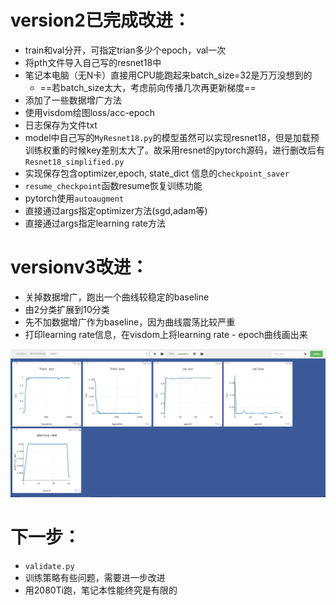 # version2已完成改进：

- train和val分开，可指定trian多少个epoch，val一次
- 将pth文件导入自己写的resnet18中
- 笔记本电脑（无N卡）直接用CPU能跑起来batch_size=32是万万没想到的
  - ==若batch_size太大，考虑前向传播几次再更新梯度==
- 添加了一些数据增广方法
- 使用visdom绘图loss/acc-epoch
- 日志保存为文件txt
- model中自己写的`MyResnet18.py`的模型虽然可以实现resnet18，但是加载预训练权重的时候key差别太大了。故采用resnet的pytorch源码，进行删改后有`Resnet18_simplified.py`
- 实现保存包含optimizer,epoch, state_dict 信息的`checkpoint_saver`
- `resume_checkpoint`函数resume恢复训练功能
- pytorch使用`autoaugment`
- 直接通过args指定optimizer方法(sgd,adam等)
- 直接通过args指定learning rate方法

# versionv3改进：

- 关掉数据增广，跑出一个曲线较稳定的baseline
- 由2分类扩展到10分类
- 先不加数据增广作为baseline，因为曲线震荡比较严重
- 打印learning rate信息，在visdom上将learning rate - epoch曲线画出来

![image-20210509103842979](Readme.assets/image-20210509103842979.png)





# 下一步：

- `validate.py`
- 训练策略有些问题，需要进一步改进
- 用2080Ti跑，笔记本性能终究是有限的



